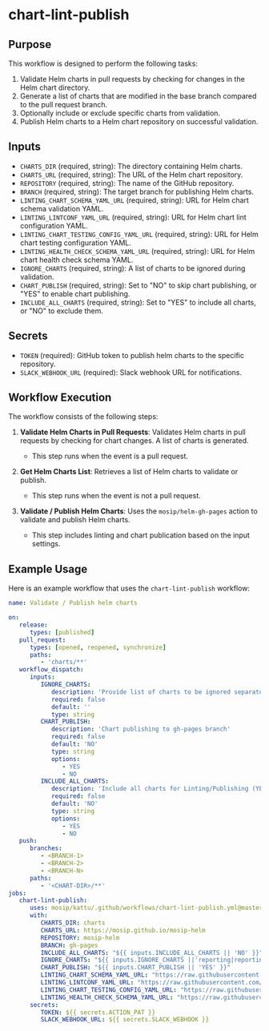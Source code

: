 # chart-lint-publish

## Purpose
This workflow is designed to perform the following tasks:
1. Validate Helm charts in pull requests by checking for changes in the Helm chart directory.
2. Generate a list of charts that are modified in the base branch compared to the pull request branch.
3. Optionally include or exclude specific charts from validation.
4. Publish Helm charts to a Helm chart repository on successful validation.

## Inputs
- `CHARTS_DIR` (required, string): The directory containing Helm charts.
- `CHARTS_URL` (required, string): The URL of the Helm chart repository.
- `REPOSITORY` (required, string): The name of the GitHub repository.
- `BRANCH` (required, string): The target branch for publishing Helm charts.
- `LINTING_CHART_SCHEMA_YAML_URL` (required, string): URL for Helm chart schema validation YAML.
- `LINTING_LINTCONF_YAML_URL` (required, string): URL for Helm chart lint configuration YAML.
- `LINTING_CHART_TESTING_CONFIG_YAML_URL` (required, string): URL for Helm chart testing configuration YAML.
- `LINTING_HEALTH_CHECK_SCHEMA_YAML_URL` (required, string): URL for Helm chart health check schema YAML.
- `IGNORE_CHARTS` (required, string): A list of charts to be ignored during validation.
- `CHART_PUBLISH` (required, string): Set to "NO" to skip chart publishing, or "YES" to enable chart publishing.
- `INCLUDE_ALL_CHARTS` (required, string): Set to "YES" to include all charts, or "NO" to exclude them.
## Secrets
- `TOKEN` (required): GitHub token to publish helm charts to the specific repository.
- `SLACK_WEBHOOK_URL` (required): Slack webhook URL for notifications.

## Workflow Execution

The workflow consists of the following steps:

1. **Validate Helm Charts in Pull Requests**: Validates Helm charts in pull requests by checking for chart changes. A list of charts is generated.
    - This step runs when the event is a pull request.

2. **Get Helm Charts List**: Retrieves a list of Helm charts to validate or publish.
    - This step runs when the event is not a pull request.

3. **Validate / Publish Helm Charts**: Uses the `mosip/helm-gh-pages` action to validate and publish Helm charts.
    - This step includes linting and chart publication based on the input settings.

## Example Usage
Here is an example workflow that uses the `chart-lint-publish` workflow:
```yaml
name: Validate / Publish helm charts

on:
   release:
      types: [published]
   pull_request:
      types: [opened, reopened, synchronize]
      paths:
         - 'charts/**'
   workflow_dispatch:
      inputs:
         IGNORE_CHARTS:
            description: 'Provide list of charts to be ignored separated by pipe(|)'
            required: false
            default: ''
            type: string
         CHART_PUBLISH:
            description: 'Chart publishing to gh-pages branch'
            required: false
            default: 'NO'
            type: string
            options:
               - YES
               - NO
         INCLUDE_ALL_CHARTS:
            description: 'Include all charts for Linting/Publishing (YES/NO)'
            required: false
            default: 'NO'
            type: string
            options:
               - YES
               - NO
   push:
      branches:
         - <BRANCH-1>
         - <BRANCH-2>
         - <BRANCH-N>
      paths:
         - '<CHART-DIR>/**'
jobs:
   chart-lint-publish:
      uses: mosip/kattu/.github/workflows/chart-lint-publish.yml@master
      with:
         CHARTS_DIR: charts
         CHARTS_URL: https://mosip.github.io/mosip-helm
         REPOSITORY: mosip-helm
         BRANCH: gh-pages
         INCLUDE_ALL_CHARTS: "${{ inputs.INCLUDE_ALL_CHARTS || 'NO' }}"
         IGNORE_CHARTS: "${{ inputs.IGNORE_CHARTS ||'reporting|reporting-init|activemq-artemis' }}"
         CHART_PUBLISH: "${{ inputs.CHART_PUBLISH || 'YES' }}"
         LINTING_CHART_SCHEMA_YAML_URL: "https://raw.githubusercontent.com/mosip/kattu/master/.github/helm-lint-configs/chart-schema.yaml"
         LINTING_LINTCONF_YAML_URL: "https://raw.githubusercontent.com/mosip/kattu/master/.github/helm-lint-configs/lintconf.yaml"
         LINTING_CHART_TESTING_CONFIG_YAML_URL: "https://raw.githubusercontent.com/mosip/kattu/master/.github/helm-lint-configs/chart-testing-config.yaml"
         LINTING_HEALTH_CHECK_SCHEMA_YAML_URL: "https://raw.githubusercontent.com/mosip/kattu/master/.github/helm-lint-configs/health-check-schema.yaml"
      secrets:
         TOKEN: ${{ secrets.ACTION_PAT }}
         SLACK_WEBHOOK_URL: ${{ secrets.SLACK_WEBHOOK }}
```